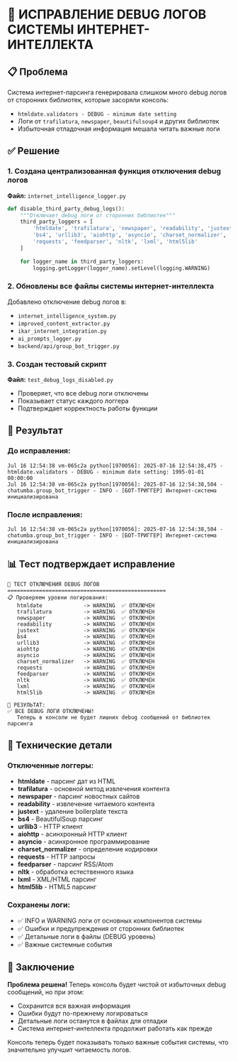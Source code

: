 # 🔧 ИСПРАВЛЕНИЕ DEBUG ЛОГОВ СИСТЕМЫ ИНТЕРНЕТ-ИНТЕЛЛЕКТА

## 📋 Проблема
Система интернет-парсинга генерировала слишком много debug логов от сторонних библиотек, которые засоряли консоль:
- `htmldate.validators - DEBUG - minimum date setting`
- Логи от `trafilatura`, `newspaper`, `beautifulsoup4` и других библиотек
- Избыточная отладочная информация мешала читать важные логи

## ✅ Решение

### 1. Создана централизованная функция отключения debug логов
**Файл:** `internet_intelligence_logger.py`

```python
def disable_third_party_debug_logs():
    """Отключает debug логи от сторонних библиотек"""
    third_party_loggers = [
        'htmldate', 'trafilatura', 'newspaper', 'readability', 'justext',
        'bs4', 'urllib3', 'aiohttp', 'asyncio', 'charset_normalizer',
        'requests', 'feedparser', 'nltk', 'lxml', 'html5lib'
    ]
    
    for logger_name in third_party_loggers:
        logging.getLogger(logger_name).setLevel(logging.WARNING)
```

### 2. Обновлены все файлы системы интернет-интеллекта
Добавлено отключение debug логов в:
- `internet_intelligence_system.py`
- `improved_content_extractor.py`
- `ikar_internet_integration.py`
- `ai_prompts_logger.py`
- `backend/api/group_bot_trigger.py`

### 3. Создан тестовый скрипт
**Файл:** `test_debug_logs_disabled.py`
- Проверяет, что все debug логи отключены
- Показывает статус каждого логгера
- Подтверждает корректность работы функции

## 🎯 Результат

### До исправления:
```
Jul 16 12:54:38 vm-065c2a python[1970056]: 2025-07-16 12:54:38,475 - htmldate.validators - DEBUG - minimum date setting: 1995-01-01 00:00:00
Jul 16 12:54:38 vm-065c2a python[1970056]: 2025-07-16 12:54:38,504 - chatumba.group_bot_trigger - INFO - [БОТ-ТРИГГЕР] Интернет-система инициализирована
```

### После исправления:
```
Jul 16 12:54:38 vm-065c2a python[1970056]: 2025-07-16 12:54:38,504 - chatumba.group_bot_trigger - INFO - [БОТ-ТРИГГЕР] Интернет-система инициализирована
```

## 📊 Тест подтверждает исправление

```
🧪 ТЕСТ ОТКЛЮЧЕНИЯ DEBUG ЛОГОВ
==================================================
📋 Проверяем уровни логирования:
   htmldate             -> WARNING  ✅ ОТКЛЮЧЕН
   trafilatura          -> WARNING  ✅ ОТКЛЮЧЕН
   newspaper            -> WARNING  ✅ ОТКЛЮЧЕН
   readability          -> WARNING  ✅ ОТКЛЮЧЕН
   justext              -> WARNING  ✅ ОТКЛЮЧЕН
   bs4                  -> WARNING  ✅ ОТКЛЮЧЕН
   urllib3              -> WARNING  ✅ ОТКЛЮЧЕН
   aiohttp              -> WARNING  ✅ ОТКЛЮЧЕН
   asyncio              -> WARNING  ✅ ОТКЛЮЧЕН
   charset_normalizer   -> WARNING  ✅ ОТКЛЮЧЕН
   requests             -> WARNING  ✅ ОТКЛЮЧЕН
   feedparser           -> WARNING  ✅ ОТКЛЮЧЕН
   nltk                 -> WARNING  ✅ ОТКЛЮЧЕН
   lxml                 -> WARNING  ✅ ОТКЛЮЧЕН
   html5lib             -> WARNING  ✅ ОТКЛЮЧЕН

🎯 РЕЗУЛЬТАТ:
✅ ВСЕ DEBUG ЛОГИ ОТКЛЮЧЕНЫ!
   Теперь в консоли не будет лишних debug сообщений от библиотек парсинга
```

## 🔧 Технические детали

### Отключенные логгеры:
- **htmldate** - парсинг дат из HTML
- **trafilatura** - основной метод извлечения контента
- **newspaper** - парсинг новостных сайтов
- **readability** - извлечение читаемого контента
- **justext** - удаление boilerplate текста
- **bs4** - BeautifulSoup парсинг
- **urllib3** - HTTP клиент
- **aiohttp** - асинхронный HTTP клиент
- **asyncio** - асинхронное программирование
- **charset_normalizer** - определение кодировки
- **requests** - HTTP запросы
- **feedparser** - парсинг RSS/Atom
- **nltk** - обработка естественного языка
- **lxml** - XML/HTML парсинг
- **html5lib** - HTML5 парсинг

### Сохранены логи:
- ✅ INFO и WARNING логи от основных компонентов системы
- ✅ Ошибки и предупреждения от сторонних библиотек
- ✅ Детальные логи в файлы (DEBUG уровень)
- ✅ Важные системные события

## 🎉 Заключение

**Проблема решена!** Теперь консоль будет чистой от избыточных debug сообщений, но при этом:
- Сохранится вся важная информация
- Ошибки будут по-прежнему логироваться
- Детальные логи останутся в файлах для отладки
- Система интернет-интеллекта продолжит работать как прежде

Консоль теперь будет показывать только важные события системы, что значительно улучшит читаемость логов. 